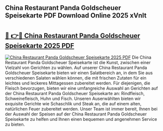 ## China Restaurant Panda Goldscheuer Speisekarte PDF Download Online 2025 xVnIt

# <h2><a href="http://gce44x5.nevu.top/?p=China+Restaurant+Panda+Goldscheuer+Speisekarte">🔗 👉🔴 China Restaurant Panda Goldscheuer Speisekarte 2025 PDF</a></h2>

[![China Restaurant Panda Goldscheuer Speisekarte 2025 PDF](https://i.imgur.com/dBaPXMq.png)](http://gce44x5.nevu.top/?p=China+Restaurant+Panda+Goldscheuer+Speisekarte)
Die China Restaurant Panda Goldscheuer Speisekarte ist die Kunst, zwischen einer Vielzahl von Gerichten zu wählen. Auf unserer China Restaurant Panda Goldscheuer Speisekarte bieten wir einen Salatbereich an, in dem Sie aus verschiedenen Salaten wählen können, die mit frischen Zutaten für ein leichtes und leckeres Mittagessen zubereitet werden. Für diejenigen, die Fleisch bevorzugen, bieten wir eine umfangreiche Auswahl an Gerichten auf der China Restaurant Panda Goldscheuer Speisekarte an: Rindfleisch, Schweinefleisch, Huhn und Fisch. Unseren Auserwählten bieten wir exquisite Gerichte wie Schaschlik und Steak an, die auf einem alten, natürlichen Feuer zubereitet werden. Unser Team ist immer bereit, Ihnen bei der Auswahl der Speisen auf der China Restaurant Panda Goldscheuer Speisekarte zu helfen und Ihnen einen bequemen und angenehmen Service zu bieten.
